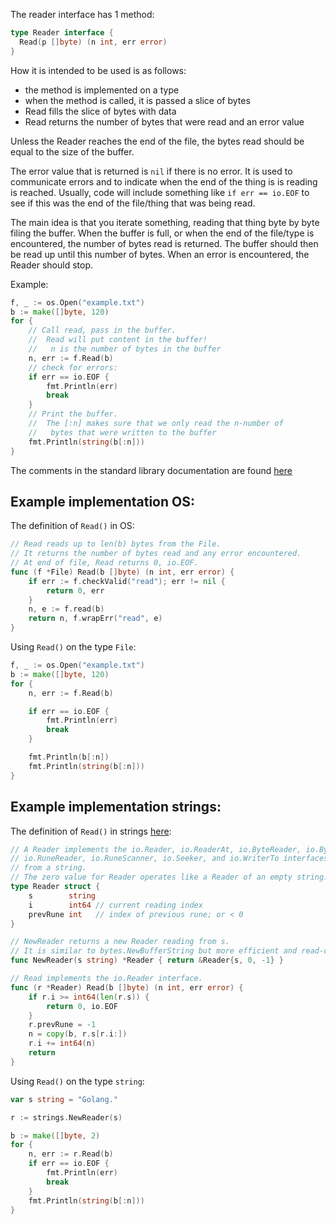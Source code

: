 

The reader interface has 1 method:
```go
type Reader interface {
  Read(p []byte) (n int, err error)
}
```

How it is intended to be used is as follows:
- the method is implemented on a type
- when the method is called, it is passed a slice of bytes
- Read fills the slice of bytes with data
- Read returns the number of bytes that were read and an error value

Unless the Reader reaches the end of the file, the bytes read should be equal to the size of the buffer.

The error value that is returned is `nil` if there is no error. It is used to communicate errors and to indicate when the end of the thing is is reading is reached. Usually, code will include something like `if err == io.EOF` to see if this was the end of the file/thing that was being read.

The main idea is that you iterate something, reading that thing byte by byte filing the buffer. When the buffer is full, or when the end of the file/type is encountered, the number of bytes read is returned. The buffer should then be read up until this number of bytes. When an error is encountered, the Reader should stop.

Example:
```go
f, _ := os.Open("example.txt")
b := make([]byte, 120)
for {
	// Call read, pass in the buffer.
	//  Read will put content in the buffer!
	//   n is the number of bytes in the buffer
	n, err := f.Read(b)
	// check for errors:
	if err == io.EOF {
		fmt.Println(err)
		break
	}
	// Print the buffer.
	//  The [:n] makes sure that we only read the n-number of
	//   bytes that were written to the buffer	
	fmt.Println(string(b[:n]))
}
```

The comments in the standard library documentation are found [here](https://golang.org/pkg/io/#Reader)






## Example implementation OS:

The definition of `Read()` in OS:

```go
// Read reads up to len(b) bytes from the File.
// It returns the number of bytes read and any error encountered.
// At end of file, Read returns 0, io.EOF.
func (f *File) Read(b []byte) (n int, err error) {
	if err := f.checkValid("read"); err != nil {
		return 0, err
	}
	n, e := f.read(b)
	return n, f.wrapErr("read", e)
}
```

Using `Read()` on the type `File`:
```go
f, _ := os.Open("example.txt")
b := make([]byte, 120)
for {
	n, err := f.Read(b)

	if err == io.EOF {
		fmt.Println(err)
		break
	}

	fmt.Println(b[:n])
	fmt.Println(string(b[:n]))
}
```

## Example implementation strings:

The definition of `Read()` in strings [here](https://github.com/golang/go/blob/master/src/strings/reader.go):

```go
// A Reader implements the io.Reader, io.ReaderAt, io.ByteReader, io.ByteScanner,
// io.RuneReader, io.RuneScanner, io.Seeker, and io.WriterTo interfaces by reading
// from a string.
// The zero value for Reader operates like a Reader of an empty string.
type Reader struct {
	s        string
	i        int64 // current reading index
	prevRune int   // index of previous rune; or < 0
}

// NewReader returns a new Reader reading from s.
// It is similar to bytes.NewBufferString but more efficient and read-only.
func NewReader(s string) *Reader { return &Reader{s, 0, -1} }

// Read implements the io.Reader interface.
func (r *Reader) Read(b []byte) (n int, err error) {
	if r.i >= int64(len(r.s)) {
		return 0, io.EOF
	}
	r.prevRune = -1
	n = copy(b, r.s[r.i:])
	r.i += int64(n)
	return
}
```

Using `Read()` on the type `string`:
```go
var s string = "Golang."

r := strings.NewReader(s)

b := make([]byte, 2)
for {
	n, err := r.Read(b)
	if err == io.EOF {
		fmt.Println(err)
		break
	}
	fmt.Println(string(b[:n]))
}
```